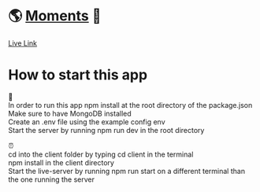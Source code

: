 # 🌎 [Moments](https://mymomentapp.herokuapp.com/) 💓

[Live Link](https://mymomentapp.herokuapp.com/)

# How to start this app
💨<br />
In order to run this app npm install at the root directory of the package.json <br />
Make sure to have MongoDB installed <br />
Create an .env file using the example config env <br />
Start the server by running npm run dev in the root directory <br />

⏰ <br />
cd into the client folder by typing cd client in the terminal<br />
npm install in the client directory<br />
Start the live-server by running npm run start on a different terminal than the one running the server<br />
